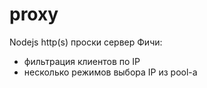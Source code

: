 # proxy

Nodejs http(s) проски сервер
Фичи:
* фильтрация клиентов по IP
* несколько режимов выбора IP из pool-а
